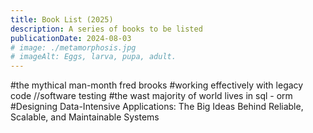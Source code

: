 ```yaml
---
title: Book List (2025)
description: A series of books to be listed
publicationDate: 2024-08-03
# image: ./metamorphosis.jpg
# imageAlt: Eggs, larva, pupa, adult.
---
```

<!-- 
![how machines learn](./unicorn-mystic.jpg)


![Engineering in Plain Sight](./unicorn-mystic.jpg)


![Nexus: A Brief History of Information Networks from the Stone Age to AI](./unicorn-mystic.jpg) -->
#the mythical man-month fred brooks 
#working effectively with legacy code //software testing 
#the wast majority of world lives in sql - orm 
#Designing Data-Intensive Applications: The Big Ideas Behind Reliable, Scalable, and Maintainable Systems

